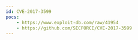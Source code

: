 ```yaml
---
id: CVE-2017-3599
pocs: 
    - https://www.exploit-db.com/raw/41954
    - https://github.com/SECFORCE/CVE-2017-3599
---
```

